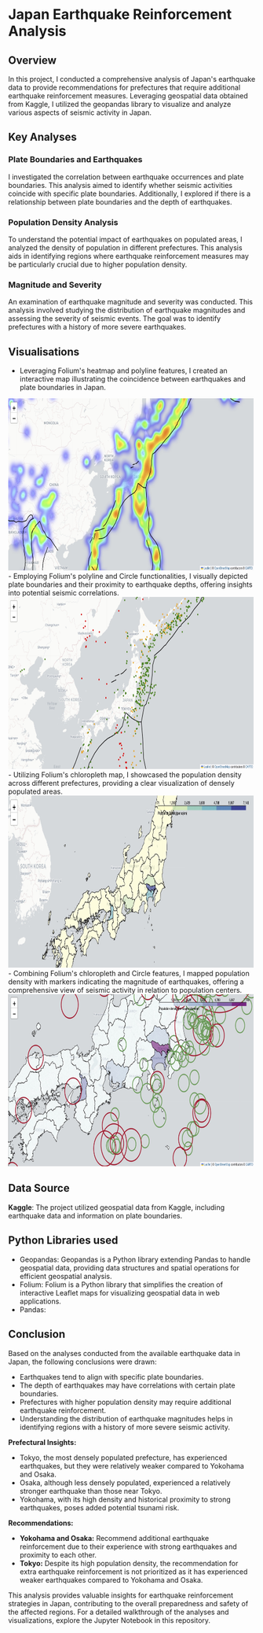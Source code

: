 # Japan Earthquake Reinforcement Analysis

## Overview

In this project, I conducted a comprehensive analysis of Japan's earthquake data to provide recommendations for prefectures that require additional earthquake reinforcement measures. Leveraging geospatial data obtained from Kaggle, I utilized the geopandas library to visualize and analyze various aspects of seismic activity in Japan.

## Key Analyses

### Plate Boundaries and Earthquakes

I investigated the correlation between earthquake occurrences and plate boundaries. This analysis aimed to identify whether seismic activities coincide with specific plate boundaries. Additionally, I explored if there is a relationship between plate boundaries and the depth of earthquakes.

### Population Density Analysis

To understand the potential impact of earthquakes on populated areas, I analyzed the density of population in different prefectures. This analysis aids in identifying regions where earthquake reinforcement measures may be particularly crucial due to higher population density.

### Magnitude and Severity

An examination of earthquake magnitude and severity was conducted. This analysis involved studying the distribution of earthquake magnitudes and assessing the severity of seismic events. The goal was to identify prefectures with a history of more severe earthquakes.

## Visualisations

- Leveraging Folium's heatmap and polyline features, I created an interactive map illustrating the coincidence between earthquakes and plate boundaries in Japan.
<img src="q1.jpg" height="350px" width="500">
- Employing Folium's polyline and Circle functionalities, I visually depicted plate boundaries and their proximity to earthquake depths, offering insights into potential seismic correlations.
<img src="q2.jpg" height="350px" width="500">
- Utilizing Folium's chloropleth map, I showcased the population density across different prefectures, providing a clear visualization of densely populated areas.
<img src="q3.jpg" height="350px" width="500">
- Combining Folium's chloropleth and Circle features, I mapped population density with markers indicating the magnitude of earthquakes, offering a comprehensive view of seismic activity in relation to population centers.
<img src="q4.jpg" height="350px" width="500">


## Data Source

**Kaggle**: The project utilized geospatial data from Kaggle, including earthquake data and information on plate boundaries.

## Python Libraries used

- Geopandas: Geopandas is a Python library extending Pandas to handle geospatial data, providing data structures and spatial operations for efficient geospatial analysis.
- Folium: Folium is a Python library that simplifies the creation of interactive Leaflet maps for visualizing geospatial data in web applications.
- Pandas: 

## Conclusion

Based on the analyses conducted from the available earthquake data in Japan, the following conclusions were drawn:

- Earthquakes tend to align with specific plate boundaries.
- The depth of earthquakes may have correlations with certain plate boundaries.
- Prefectures with higher population density may require additional earthquake reinforcement.
- Understanding the distribution of earthquake magnitudes helps in identifying regions with a history of more severe seismic activity.

**Prefectural Insights:**

- Tokyo, the most densely populated prefecture, has experienced earthquakes, but they were relatively weaker compared to Yokohama and Osaka.
- Osaka, although less densely populated, experienced a relatively stronger earthquake than those near Tokyo.
- Yokohama, with its high density and historical proximity to strong earthquakes, poses added potential tsunami risk.

**Recommendations:**

- **Yokohama and Osaka:** Recommend additional earthquake reinforcement due to their experience with strong earthquakes and proximity to each other.
- **Tokyo:** Despite its high population density, the recommendation for extra earthquake reinforcement is not prioritized as it has experienced weaker earthquakes compared to Yokohama and Osaka.

This analysis provides valuable insights for earthquake reinforcement strategies in Japan, contributing to the overall preparedness and safety of the affected regions. For a detailed walkthrough of the analyses and visualizations, explore the Jupyter Notebook in this repository.
